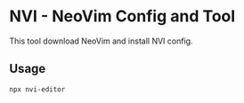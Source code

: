 # NVI - NeoVim Config and Tool
This tool download NeoVim and install NVI config.

## Usage
```bash
npx nvi-editor
```
